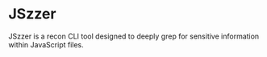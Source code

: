 # JSzzer
JSzzer is a recon CLI tool designed to deeply grep for sensitive information within JavaScript files.
